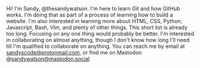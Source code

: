 Hi! I'm Sandy, @thesandywatson. I'm here to learn Git and how GitHub works. I'm doing that as part of a process of learning how to build a website.
I'm also interested in learning more about HTML, CSS, Python, Javascript, Bash, Vim, and plenty of other things. This short list is already too long. Focusing on any one thing would probably be better.
I'm interested in collaborating on almost anything, though I don't know how long I'll need till I'm qualified to collaborate on anything.
You can reach me by email at sandyscode@protonmail.com, or find me on Mastodon @sandywatson@mastodon.social
